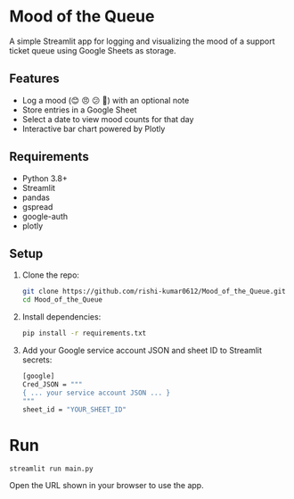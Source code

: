 # Mood of the Queue

A simple Streamlit app for logging and visualizing the mood of a support ticket queue using Google Sheets as storage.

## Features

- Log a mood (😊 😠 😕 🎉) with an optional note
- Store entries in a Google Sheet
- Select a date to view mood counts for that day
- Interactive bar chart powered by Plotly

## Requirements

- Python 3.8+
- Streamlit
- pandas
- gspread
- google-auth
- plotly

## Setup

1. Clone the repo:
   ```bash
   git clone https://github.com/rishi-kumar0612/Mood_of_the_Queue.git
   cd Mood_of_the_Queue

2. Install dependencies:

    ```bash
    pip install -r requirements.txt

3. Add your Google service account JSON and sheet ID to Streamlit secrets:
    ```bash
    [google]
    Cred_JSON = """
    { ... your service account JSON ... }
    """
    sheet_id = "YOUR_SHEET_ID"

# Run
    streamlit run main.py

Open the URL shown in your browser to use the app.

